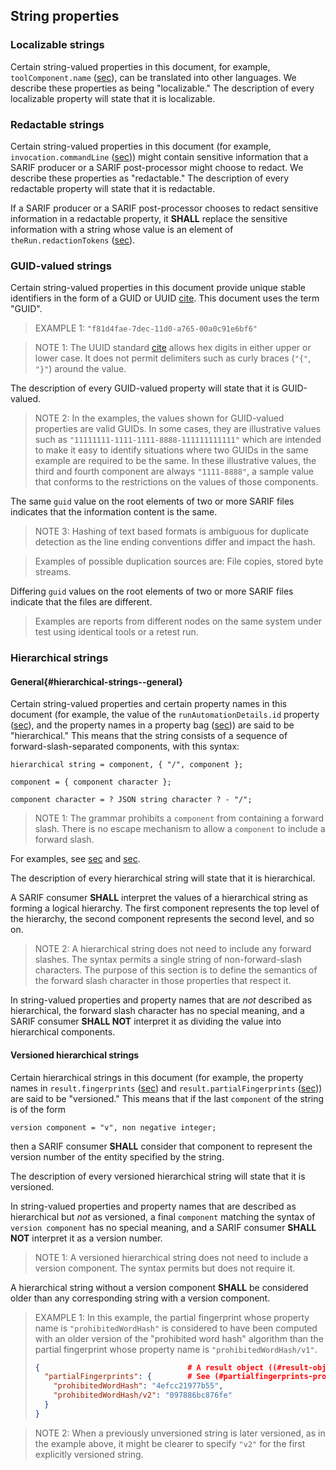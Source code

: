 ## String properties

### Localizable strings

Certain string-valued properties in this document, for example, `toolComponent.name` ([sec](#toolcomponent-object--name-property)), can be translated into other languages. We describe these properties as being "localizable." The description of every localizable property will state that it is localizable.

### Redactable strings

Certain string-valued properties in this document (for example, `invocation.commandLine` ([sec](#commandline-property))) might contain
sensitive information that a SARIF producer or a SARIF post-processor might choose to redact.
We describe these properties as "redactable." The description of every redactable property will state that it is redactable.

If a SARIF producer or a SARIF post-processor chooses to redact sensitive information in a redactable property,
it **SHALL** replace the sensitive information with a string whose value is an element of `theRun.redactionTokens` ([sec](#redactiontokens-property)).

### GUID-valued strings

Certain string-valued properties in this document provide unique stable identifiers in the form of a GUID or UUID [cite](#RFC4122).
This document uses the term "GUID".

> EXAMPLE 1: `"f81d4fae-7dec-11d0-a765-00a0c91e6bf6"`

> NOTE 1: The UUID standard [cite](#RFC4122) allows hex digits in either upper or lower case.
> It does not permit delimiters such as curly braces (`"{"`, `"}"`) around the value.

The description of every GUID-valued property will state that it is GUID-valued.

> NOTE 2: In the examples, the values shown for GUID-valued properties are valid GUIDs.
> In some cases, they are illustrative values such as `"11111111-1111-1111-8888-111111111111"`
> which are intended to make it easy to identify situations where two GUIDs in the same example are required to be the same.
> In these illustrative values, the third and fourth component are always `"1111-8888"`,
> a sample value that conforms to the restrictions on the values of those components.

The same `guid` value on the root elements of two or more SARIF files indicates that the information content is the same.

> NOTE 3: Hashing of text based formats is ambiguous for duplicate detection as the line ending conventions differ and impact the hash.

> Examples of possible duplication sources are: File copies, stored byte streams.

Differing `guid` values on the root elements of two or more SARIF files indicate that the files are different.

> Examples are reports from different nodes on the same system under test using identical tools or a retest run.

### Hierarchical strings

#### General{#hierarchical-strings--general}

Certain string-valued properties and certain property names in this document
(for example, the value of the `runAutomationDetails.id` property ([sec](#runautomationdetails-object--id-property)),
and the property names in a property bag ([sec](#property-bags))) are said to be "hierarchical."
This means that the string consists of a sequence of forward-slash-separated components, with this syntax:

```
hierarchical string = component, { "/", component };

component = { component character };

component character = ? JSON string character ? - "/";
```

> NOTE 1: The grammar prohibits a `component` from containing a forward slash.
> There is no escape mechanism to allow a `component` to include a forward slash.

For examples, see [sec](#tags) and [sec](#runautomationdetails-object--id-property).

The description of every hierarchical string will state that it is hierarchical.

A SARIF consumer **SHALL** interpret the values of a hierarchical string as forming a logical hierarchy.
The first component represents the top level of the hierarchy, the second component represents the second level, and so on.

> NOTE 2: A hierarchical string does not need to include any forward slashes.
> The syntax permits a single string of non-forward-slash characters.
> The purpose of this section is to define the semantics of the forward slash character in those properties that respect it.

In string-valued properties and property names that are *not* described as hierarchical,
the forward slash character has no special meaning,
and a SARIF consumer **SHALL NOT** interpret it as dividing the value into hierarchical components.

#### Versioned hierarchical strings

Certain hierarchical strings in this document
(for example, the property names in `result.fingerprints` ([sec](#fingerprints-property)) and `result.partialFingerprints` ([sec](#partialfingerprints-property)))
are said to be "versioned." This means that if the last `component` of the string is of the form

    version component = "v", non negative integer;

then a SARIF consumer **SHALL** consider that component to represent the version number of the entity specified by the string.

The description of every versioned hierarchical string will state that it is versioned.

In string-valued properties and property names that are described as hierarchical but *not* as versioned,
a final `component` matching the syntax of `version component` has no special meaning,
and a SARIF consumer **SHALL NOT** interpret it as a version number.

> NOTE 1: A versioned hierarchical string does not need to include a version component.
> The syntax permits but does not require it.

A hierarchical string without a version component **SHALL** be considered older than any corresponding string with a version component.

> EXAMPLE 1: In this example, the partial fingerprint whose property name is `"prohibitedWordHash"` is considered to
> have been computed with an older version of the "prohibited word hash" algorithm than the partial fingerprint whose
> property name is `"prohibitedWordHash/v1"`.
>
> ```json
> {                                 # A result object ((#result-object)).
>   "partialFingerprints": {        # See (#partialfingerprints-property).
>     "prohibitedWordHash": "4efcc21977b55",
>     "prohibitedWordHash/v2": "097886bc876fe"
>   }
> }
> ```

> NOTE 2: When a previously unversioned string is later versioned, as in the example above,
> it might be clearer to specify `"v2"` for the first explicitly versioned string.
